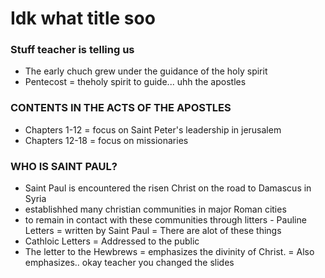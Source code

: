 # Idk what title soo

### Stuff teacher is telling us
* The early chuch grew under the guidance of the holy spirit
* Pentecost = theholy spirit to guide... uhh the apostles

### CONTENTS IN THE ACTS OF THE APOSTLES
* Chapters 1-12 = focus on Saint Peter's leadership in jerusalem
* Chapters 12-18 = focus on missionaries

### WHO IS SAINT PAUL?
* Saint Paul is encountered the risen Christ on the road to Damascus in Syria
* establishhed many christian communities in major Roman cities
* to remain in contact with these communities through litters
      - Pauline Letters = written by Saint Paul
                        = There are alot of these things
* Cathloic Letters = Addressed to the public
* The letter to the Hewbrews = emphasizes the divinity of Christ.
                             = Also emphasizes.. okay teacher you changed the slides


